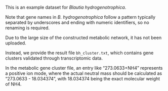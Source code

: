 This is an example dataset for *Blautia hydrogenotrophica*.

Note that gene names in *B. hydrogenotrophica* follow a pattern typically separated by underscores and ending with numeric identifiers, so no renaming is required.

Due to the large size of the constructed metabolic network, it has not been uploaded.

Instead, we provide the result file `bh_cluster.txt`, which contains gene clusters validated through transcriptomic data.

In the metabolic gene cluster file, an entry like “273.0633+NH4” represents a positive ion mode, where the actual neutral mass should be calculated as “273.0633 - 18.034374”, with 18.034374 being the exact molecular weight of NH4.
